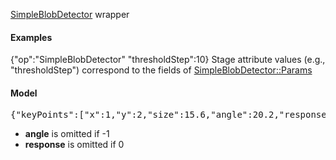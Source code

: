 [SimpleBlobDetector](http://docs.opencv.org/modules/features2d/doc/common_interfaces_of_feature_detectors.html#simpleblobdetector)  wrapper

#### Examples
<ref>{"op":"SimpleBlobDetector" "thresholdStep":10}</ref>
Stage attribute values (e.g., "thresholdStep") correspond to the fields of [SimpleBlobDetector::Params](http://docs.opencv.org/modules/features2d/doc/common_interfaces_of_feature_detectors.html#simpleblobdetector)

#### Model
<pre>{"keyPoints":["x":1,"y":2,"size":15.6,"angle":20.2,"response":1}]}</pre>
* **angle** is omitted if -1
* **response** is omitted if 0
